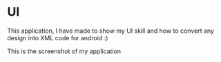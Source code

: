 # UI
This application, I have made to show my UI skill and how to convert any design into XML code for android :)

This is the screenshot of my application


